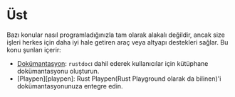 # Üst

Bazı konular nasıl programladığınızla tam olarak alakalı değildir, ancak size işleri herkes için daha iyi hale getiren araç veya altyapı destekleri sağlar. Bu konu şunları içerir:

- [Dokümantasyon][doc]: `rustdoc`ı dahil ederek kullanıcılar için kütüphane dokümantasyonu oluşturun.
- [Playpen][playpen]: Rust Playpen(Rust Playground olarak da bilinen)'i dokümantasyonunuza entegre edin.

[doc]: meta/doc.md
[playground]: meta/playground.md

